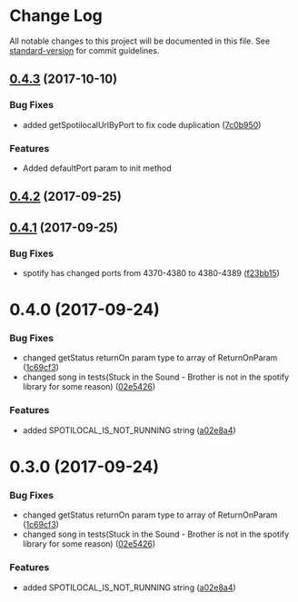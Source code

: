 # Change Log

All notable changes to this project will be documented in this file. See [standard-version](https://github.com/conventional-changelog/standard-version) for commit guidelines.

<a name="0.4.3"></a>
## [0.4.3](https://github.com/ShyykoSerhiy/spotilocal/compare/v0.4.2...v0.4.3) (2017-10-10)


### Bug Fixes

* added getSpotilocalUrlByPort to fix code duplication ([7c0b950](https://github.com/ShyykoSerhiy/spotilocal/commit/7c0b950))

### Features

* Added defaultPort param to init method


<a name="0.4.2"></a>
## [0.4.2](https://github.com/ShyykoSerhiy/spotilocal/compare/v0.4.1...v0.4.2) (2017-09-25)



<a name="0.4.1"></a>
## [0.4.1](https://github.com/ShyykoSerhiy/spotilocal/compare/v0.4.0...v0.4.1) (2017-09-25)


### Bug Fixes

* spotify has changed ports from 4370-4380 to 4380-4389 ([f23bb15](https://github.com/ShyykoSerhiy/spotilocal/commit/f23bb15))



<a name="0.4.0"></a>
# 0.4.0 (2017-09-24)


### Bug Fixes

* changed getStatus returnOn param type to array of ReturnOnParam ([1c69cf3](https://github.com/ShyykoSerhiy/spotilocal/commit/1c69cf3))
* changed song in tests(Stuck in the Sound - Brother is not in the spotify library for some reason) ([02e5426](https://github.com/ShyykoSerhiy/spotilocal/commit/02e5426))


### Features

* added SPOTILOCAL_IS_NOT_RUNNING string ([a02e8a4](https://github.com/ShyykoSerhiy/spotilocal/commit/a02e8a4))



<a name="0.3.0"></a>
# 0.3.0 (2017-09-24)


### Bug Fixes

* changed getStatus returnOn param type to array of ReturnOnParam ([1c69cf3](https://github.com/ShyykoSerhiy/spotilocal/commit/1c69cf3))
* changed song in tests(Stuck in the Sound - Brother is not in the spotify library for some reason) ([02e5426](https://github.com/ShyykoSerhiy/spotilocal/commit/02e5426))


### Features

* added SPOTILOCAL_IS_NOT_RUNNING string ([a02e8a4](https://github.com/ShyykoSerhiy/spotilocal/commit/a02e8a4))
